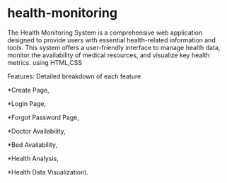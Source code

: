 # health-monitoring
The Health Monitoring System is a comprehensive web application designed to provide users with essential health-related information and tools. This system offers a user-friendly interface to manage health data, monitor the availability of medical resources, and visualize key health metrics. using HTML,CSS

Features: Detailed breakdown of each feature 

*Create Page,

*Login Page,

*Forgot Password Page, 

*Doctor Availability,

*Bed Availability, 

*Health Analysis, 

*Health Data Visualization).
